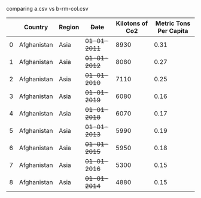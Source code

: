 comparing a.csv vs b-rm-col.csv

|   |   Country   | Region |    ~~Date~~    | Kilotons of Co2 | Metric Tons Per Capita |
| - | ----------- | ------ | -------------- | --------------- | ---------------------- |
| 0 | Afghanistan |   Asia | ~~01-01-2011~~ |            8930 |                   0.31 |
| 1 | Afghanistan |   Asia | ~~01-01-2012~~ |            8080 |                   0.27 |
| 2 | Afghanistan |   Asia | ~~01-01-2010~~ |            7110 |                   0.25 |
| 3 | Afghanistan |   Asia | ~~01-01-2019~~ |            6080 |                   0.16 |
| 4 | Afghanistan |   Asia | ~~01-01-2018~~ |            6070 |                   0.17 |
| 5 | Afghanistan |   Asia | ~~01-01-2013~~ |            5990 |                   0.19 |
| 6 | Afghanistan |   Asia | ~~01-01-2015~~ |            5950 |                   0.18 |
| 7 | Afghanistan |   Asia | ~~01-01-2016~~ |            5300 |                   0.15 |
| 8 | Afghanistan |   Asia | ~~01-01-2014~~ |            4880 |                   0.15 |
